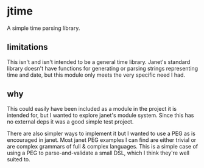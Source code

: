 # jtime
A simple time parsing library.

## limitations
This isn't and isn't intended to be a general time library. Janet's standard library doesn't have functions for generating or parsing strings representing time and date, but this module only meets the very specific need I had.

## why
This could easily have been included as a module in the project it is intended for, but I wanted to explore janet's module system. Since this has no external deps it was a good simple test project.

There are also simpler ways to implement it but I wanted to use a PEG as is encouraged in janet. Most janet PEG examples I can find are either trivial or are complex grammars of full & complex languages. This is a simple case of using a PEG to parse-and-validate a small DSL, which I think they're well suited to.
